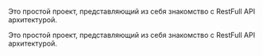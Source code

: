 
Это простой проект,
представляющий из себя знакомство с RestFull API архитектурой.

Это простой проект,
представляющий из себя знакомство с RestFull API архитектурой.